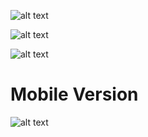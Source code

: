 ![alt text](https://github.com/kuldeepsaini2003s/Building-Video-Streaming-platform-YouTube-from-Scratch/blob/main/src/Images/fornt-1.png?raw=true)











![alt text](https://github.com/kuldeepsaini2003s/Building-Video-Streaming-platform-YouTube-from-Scratch/blob/main/src/Images/front-2.png?raw=true)












![alt text](https://github.com/kuldeepsaini2003s/Building-Video-Streaming-platform-YouTube-from-Scratch/blob/main/src/Images/front-3.png?raw=true)










# Mobile Version
![alt text](https://github.com/kuldeepsaini2003s/Building-Video-Streaming-platform-YouTube-from-Scratch/blob/main/src/Images/mobile.png?raw=true)




